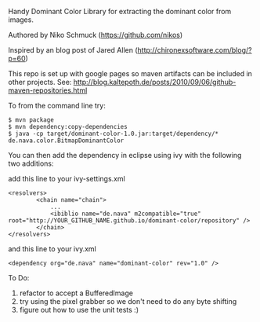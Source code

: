 Handy Dominant Color Library for extracting the dominant color from images.

Authored by Niko Schmuck (https://github.com/nikos)

Inspired by an blog post of Jared Allen (http://chironexsoftware.com/blog/?p=60)

This repo is set up with google pages so maven artifacts can be included in other projects.  See: http://blog.kaltepoth.de/posts/2010/09/06/github-maven-repositories.html

To from the command line try:

 ```
$ mvn package
$ mvn dependency:copy-dependencies
$ java -cp target/dominant-color-1.0.jar:target/dependency/* de.nava.color.BitmapDominantColor
 ```

You can then add the dependency in eclipse using ivy with the following two additions:

add this line to your ivy-settings.xml
```
<resolvers>
        <chain name="chain">
            ...
            <ibiblio name="de.nava" m2compatible="true" root="http://YOUR_GITHUB_NAME.github.io/dominant-color/repository" />
        </chain>
</resolvers>
```

and this line to your ivy.xml

```
<dependency org="de.nava" name="dominant-color" rev="1.0" />
```

To Do:

 1.  refactor to accept a BufferedImage
 1.  try using the pixel grabber so we don't need to do any byte shifting
 1.  figure out how to use the unit tests :)

